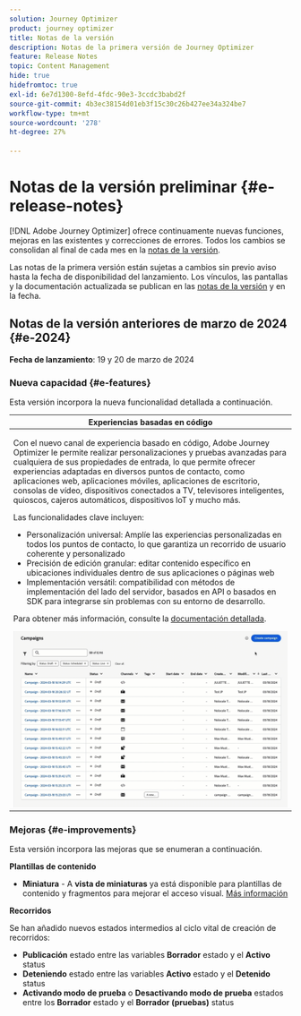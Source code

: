 ```yaml
---
solution: Journey Optimizer
product: journey optimizer
title: Notas de la versión
description: Notas de la primera versión de Journey Optimizer
feature: Release Notes
topic: Content Management
hide: true
hidefromtoc: true
exl-id: 6e7d1300-8efd-4fdc-90e3-3ccdc3babd2f
source-git-commit: 4b3ec38154d01eb3f15c30c26b427ee34a324be7
workflow-type: tm+mt
source-wordcount: '278'
ht-degree: 27%

---
```


# Notas de la versión preliminar {#e-release-notes}

[!DNL Adobe Journey Optimizer] ofrece continuamente nuevas funciones, mejoras en las existentes y correcciones de errores. Todos los cambios se consolidan al final de cada mes en la [notas de la versión](release-notes.md).

Las notas de la primera versión están sujetas a cambios sin previo aviso hasta la fecha de disponibilidad del lanzamiento. Los vínculos, las pantallas y la documentación actualizada se publican en las [notas de la versión](release-notes.md) y en la fecha.

## Notas de la versión anteriores de marzo de 2024 {#e-2024}

**Fecha de lanzamiento**: 19 y 20 de marzo de 2024

### Nueva capacidad {#e-features}

Esta versión incorpora la nueva funcionalidad detallada a continuación.

<table>
<thead>
<tr>
<th><strong>Experiencias basadas en código</strong><br/></th>
</tr>
</thead>
<tbody>
<tr>
<td>
<p>Con el nuevo canal de experiencia basado en código, Adobe Journey Optimizer le permite realizar personalizaciones y pruebas avanzadas para cualquiera de sus propiedades de entrada, lo que permite ofrecer experiencias adaptadas en diversos puntos de contacto, como aplicaciones web, aplicaciones móviles, aplicaciones de escritorio, consolas de vídeo, dispositivos conectados a TV, televisores inteligentes, quioscos, cajeros automáticos, dispositivos IoT y mucho más.</p>
<P>Las funcionalidades clave incluyen:</p>
<ul><li> Personalización universal: Amplíe las experiencias personalizadas en todos los puntos de contacto, lo que garantiza un recorrido de usuario coherente y personalizado</li>
<li>Precisión de edición granular: editar contenido específico en ubicaciones individuales dentro de sus aplicaciones o páginas web</li>
<li>Implementación versátil: compatibilidad con métodos de implementación del lado del servidor, basados en API o basados en SDK para integrarse sin problemas con su entorno de desarrollo.</li></ul></p>
<p>Para obtener más información, consulte la <a href="../code-based/get-started-code-based.md">documentación detallada</a>.</p>
<img src="assets/do-not-localize/code-based.gif">
</tr>
</tbody>
</table>

### Mejoras {#e-improvements}

Esta versión incorpora las mejoras que se enumeran a continuación.

**Plantillas de contenido**

* **Miniatura** - A **vista de miniaturas** ya está disponible para plantillas de contenido y fragmentos para mejorar el acceso visual. [Más información](../content-management/content-templates.md#template-thumbnails)

**Recorridos**

Se han añadido nuevos estados intermedios al ciclo vital de creación de recorridos:

* **Publicación** estado entre las variables **Borrador** estado y el **Activo** status
* **Deteniendo** estado entre las variables **Activo** estado y el **Detenido** status
* **Activando modo de prueba** o **Desactivando modo de prueba** estados entre los **Borrador** estado y el **Borrador (pruebas)** status
